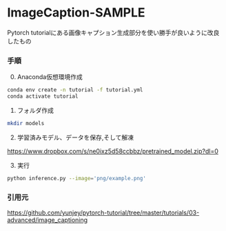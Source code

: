 # ImageCaption-SAMPLE
Pytorch tutorialにある画像キャプション生成部分を使い勝手が良いように改良したもの

### 手順

0. Anaconda仮想環境作成
```bash
conda env create -n tutorial -f tutorial.yml
conda activate tutorial
```

1. フォルダ作成
```bash
mkdir models
```
2. 学習済みモデル、データを保存,そして解凍

https://www.dropbox.com/s/ne0ixz5d58ccbbz/pretrained_model.zip?dl=0


3. 実行
```bash
python inference.py --image='png/example.png'
```

### 引用元
https://github.com/yunjey/pytorch-tutorial/tree/master/tutorials/03-advanced/image_captioning